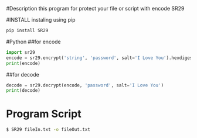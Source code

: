 #Description
  this program for protect your file or script with encode SR29

#INSTALL
  instaling using pip
  ```sh
  pip install SR29
  ```

#Python
  ##for encode
  ```python
  import sr29
  encode = sr29.encrypt('string', 'password', salt='I Love You').hexdigest()
  print(encode)
  ```

  ##for decode
  ```python
  decode = sr29.decrypt(encode, 'password', salt='I Love You')
  print(decode)
  ```
# Program Script
  ```sh
  $ SR29 fileIn.txt -o fileOut.txt
  ```
